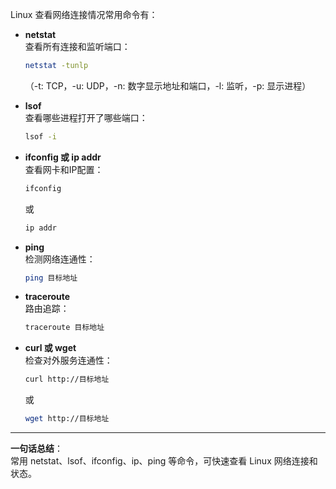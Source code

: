 Linux 查看网络连接情况常用命令有：

- **netstat**  
  查看所有连接和监听端口：
  ```bash
  netstat -tunlp
  ```
  （-t: TCP，-u: UDP，-n: 数字显示地址和端口，-l: 监听，-p: 显示进程）

- **lsof**  
  查看哪些进程打开了哪些端口：
  ```bash
  lsof -i
  ```

- **ifconfig 或 ip addr**  
  查看网卡和IP配置：
  ```bash
  ifconfig
  ```
  或
  ```bash
  ip addr
  ```

- **ping**  
  检测网络连通性：
  ```bash
  ping 目标地址
  ```

- **traceroute**  
  路由追踪：
  ```bash
  traceroute 目标地址
  ```

- **curl 或 wget**  
  检查对外服务连通性：
  ```bash
  curl http://目标地址
  ```
  或
  ```bash
  wget http://目标地址
  ```

---

**一句话总结**：  
常用 netstat、lsof、ifconfig、ip、ping 等命令，可快速查看 Linux 网络连接和状态。